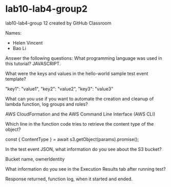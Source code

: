 # lab10-lab4-group2
lab10-lab4-group 12 created by GitHub Classroom

Names: 
- Helen Vincent 
- Bao Li


Answer the following questions:
What programming language was used in this tutorial?
JAVASCRIPT. 


What were the keys and values in the hello-world sample test event template?

  "key1": "value1",
   "key2": "value2",
   "key3": "value3"
 
What can you use if you want to automate the creation and cleanup of lambda function, log groups and roles?

AWS CloudFormation and the AWS Command Line Interface (AWS CLI) 

Which line in the function code tries to retrieve the content type of the object?

const { ContentType } = await s3.getObject(params).promise();

In the test event JSON, what information do you see about the S3 bucket?

Bucket name, ownerIdentity

What information do you see in the Execution Results tab after running test?

Response returned, function log, when it started and ended.

